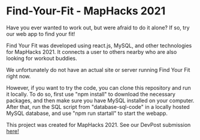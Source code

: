 # Find-Your-Fit - MapHacks 2021

Have you ever wanted to work out, but were afraid to do it alone? If so, try our web app to find your fit!

Find Your Fit was developed using react.js, MySQL, and other technologies for MapHacks 2021. It connects a user to others nearby who are also looking for workout buddies.

We unfortunately do not have an actual site or server running Find Your Fit right now. 

However, if you want to try the code, you can clone this repository and run it locally. To do so, first use "npm install" to download the necessary packages, and then make sure you have MySQL installed on your computer. After that, run the SQL script from "database-sql-code" in a locally hosted MySQL database, and use "npm run startall" to start the webapp. 

This project was created for MapHacks 2021. See our DevPost submission [here!](https://devpost.com/software/find-your-fit)
